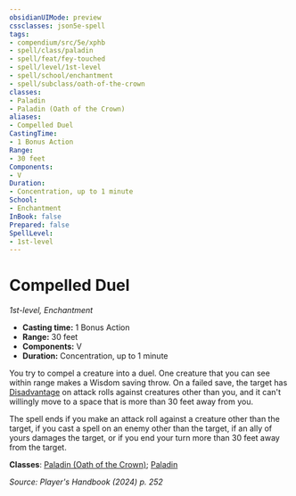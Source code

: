 ```yaml
---
obsidianUIMode: preview
cssclasses: json5e-spell
tags:
- compendium/src/5e/xphb
- spell/class/paladin
- spell/feat/fey-touched
- spell/level/1st-level
- spell/school/enchantment
- spell/subclass/oath-of-the-crown
classes:
- Paladin
- Paladin (Oath of the Crown)
aliases:
- Compelled Duel
CastingTime: 
- 1 Bonus Action
Range:
- 30 feet
Components:
- V
Duration:
- Concentration, up to 1 minute
School:
- Enchantment
InBook: false
Prepared: false
SpellLevel:
- 1st-level
---
```

# Compelled Duel
*1st-level, Enchantment*  


- **Casting time:** 1 Bonus Action
- **Range:** 30 feet
- **Components:** V
- **Duration:** Concentration, up to 1 minute

You try to compel a creature into a duel. One creature that you can see within range makes a Wisdom saving throw. On a failed save, the target has [Disadvantage](/3-Mechanics/CLI/variant-rules/disadvantage-xphb.md) on attack rolls against creatures other than you, and it can't willingly move to a space that is more than 30 feet away from you.

The spell ends if you make an attack roll against a creature other than the target, if you cast a spell on an enemy other than the target, if an ally of yours damages the target, or if you end your turn more than 30 feet away from the target.

**Classes**: [Paladin (Oath of the Crown)](/3-Mechanics/CLI/lists/list-spells-classes-oath-of-the-crown-scag.md "subclass=SCAG;class=XPHB"); [Paladin](/3-Mechanics/CLI/lists/list-spells-classes-paladin.md)

*Source: Player's Handbook (2024) p. 252*
